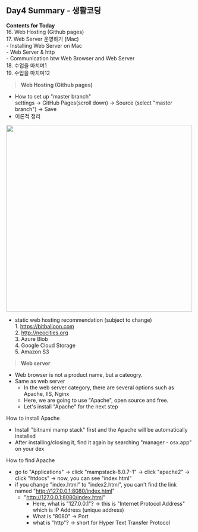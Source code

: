 ## Day4 Summary - 생활코딩

**Contents for Today**
<br> 16. Web Hosting (Github pages)
<br> 17. Web Server 운영하기 (Mac)
<br> - Installing Web Server on Mac
<br> - Web Server & http
<br> - Communication btw Web Browser and Web Server
<br> 18. 수업을 마치며1
<br> 19. 수업을 마치며12
<br>
>**Web Hosting (Github pages)**

- How to set up "master branch"
<br>settings -> GitHub Pages(scroll down) -> Source (select "master branch") -> Save
- 이론적 정리<br>
<img src="https://s3-ap-northeast-2.amazonaws.com/opentutorials-user-file/module/3135/7778.jpeg" width="500">

- static web hosting recommendation (subject to change)
<br>1. https://bitballoon.com
<br>2. http://neocities.org
<br>3. Azure Blob
<br>4. Google Cloud Storage
<br>5. Amazon S3


>**Web server**

- Web browser is not a product name, but a cateogry.
- Same as web server
  - In the web server category, there are several options such as Apache, IIS, Nginx
  - Here, we are going to use "Apache", open source and free.
  - Let's install "Apache" for the next step 

How to install Apache
- Install "bitnami mamp stack" first and the Apache will be automatically installed
- After installing/closing it, find it again by searching "manager - osx.app" on your dex

How to find Apache
- go to "Applications" -> click "mampstack-8.0.7-1" -> click "apache2" -> click "htdocs" -> now, you can see "index.html"
- if you change "index.html" to "index2.html", you can't find the link named "http://127.0.0.1:8080/index.html" 
  - "http://127.0.0.1:8080/index.html"
    - Here, what is "127.0.0.1"? -> this is "Internet Protocol Address" which is IP Address (unique address)
    - What is "8080" -> Port 
    - what is "http"? -> short for Hyper Text Transfer Protocol

